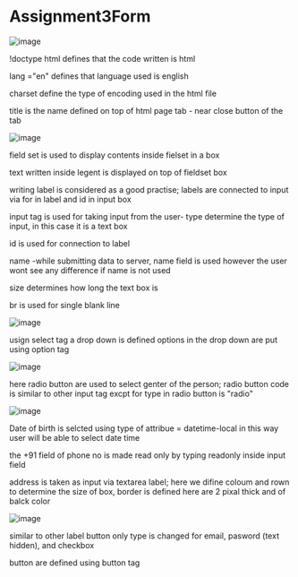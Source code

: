 # Assignment3Form
![image](https://github.com/EaswaranPottiK/Assignment3Form/assets/38095510/b8aba855-4253-47f3-a6a3-f5623a96a432)

!doctype html defines that the code written is html

lang ="en" defines that language used is english

charset define the type of encoding used in the html file

title is the name defined on top of html page tab - near close button of the tab

![image](https://github.com/EaswaranPottiK/Assignment3Form/assets/38095510/31e6baf7-dbdc-4c5c-936b-f608e446f217)

field set is used to display contents inside fielset in a box

text written inside legent is displayed on top of fieldset box

writing label is considered as a good practise; labels are connected to input via for in label and id in input box

input tag is used for taking input from the user- type determine the type of input, in this case it is a text box

id is used for connection to label

name -while submitting data to server, name field is used however the user wont see any difference if name is not used

size determines how long the text box is 

br is used for single blank line 

![image](https://github.com/EaswaranPottiK/Assignment3Form/assets/38095510/92174062-6370-41b3-b10b-28675efb08bb)

usign select tag a drop down is defined 
options in the drop down are put using option tag

![image](https://github.com/EaswaranPottiK/Assignment3Form/assets/38095510/10381f4e-6f27-4685-ab89-425cdfabd80f)

here radio button are used to select genter of the person;  radio button code is similar to other input tag excpt for type in radio button is "radio"

![image](https://github.com/EaswaranPottiK/Assignment3Form/assets/38095510/7c90639d-beaf-4859-bf2f-a5f57c26ced2)

Date of birth is selcted using type of attribue = datetime-local in this way user will be able to select date time

the +91 field of phone no is made read only by typing readonly inside input field

address is taken as input via textarea label; here we difine coloum and rown to determine the size of box, border is defined here are 2 pixal thick and of balck color

![image](https://github.com/EaswaranPottiK/Assignment3Form/assets/38095510/655a8886-98a7-4bc8-9f2e-713ba81c5369)

similar to other label button only type is changed for email, pasword (text hidden), and checkbox 

button are defined using button tag 

























